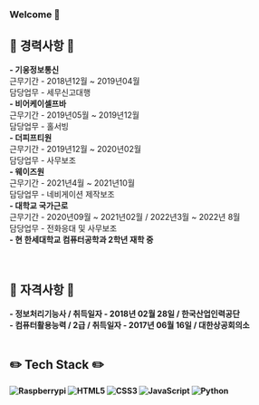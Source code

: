### Welcome 👋

<!--
**yejin0509/yejin0509** is a ✨ _special_ ✨ repository because its `README.md` (this file) appears on your GitHub profile.

Here are some ideas to get you started:

- 🔭 I’m currently working on ...
- 🌱 I’m currently learning ...
- 👯 I’m looking to collaborate on ...
- 🤔 I’m looking for help with ...
- 💬 Ask me about ...
- 📫 How to reach me: ...
- 😄 Pronouns: ...
- ⚡ Fun fact: ...
-->

<h2>📝 경력사항 📝</h2>
<b>- 기웅정보통신</b><br>
    근무기간 - 2018년12월 ~ 2019년04월<br>
    담당업무 - 세무신고대행<br>
<b>- 비어케이셀프바</b><br>
    근무기간 - 2019년05월 ~ 2019년12월<br>
    담당업무 - 홀서빙<br>
<b>- 더피프티원</b><br>
    근무기간 - 2019년12월 ~ 2020년02월<br>
    담당업무 - 사무보조<br>
<b>- 웨이즈원</b><br>
    근무기간 - 2021년4월 ~ 2021년10월<br>
    담당업무 - 네비게이션 제작보조<br>
<b>- 대학교 국가근로</b><br>
    근무기간 - 2020년09월 ~ 2021년02월 / 2022년3월 ~ 2022년 8월<br>
    담당업무 - 전화응대 및 사무보조<br>
<b>- 현 한세대학교 컴퓨터공학과 2학년 재학 중<br>
<br><br>
<h2>🔩 자격사항 🔩</h2>
- <b>정보처리기능사</b> / 취득일자 - 2018년 02월 28일 / 한국산업인력공단<br>
- <b>컴퓨터활용능력</b> / 2급 / 취득일자 - 2017년 06월 16일 / 대한상공회의소
<br><br>
<h2>✏️ Tech Stack ✏️</h2>
  
![Raspberrypi](https://img.shields.io/badge/-Raspberrypi-ED207F?style=for-the-badge&logo=raspberrypi&logoColor=ffffff)
![HTML5](https://img.shields.io/badge/-HTML5-F05032?style=for-the-badge&logo=html5&logoColor=ffffff)
![CSS3](https://img.shields.io/badge/-CSS3-007ACC?style=for-the-badge&logo=css3)
![JavaScript](https://img.shields.io/badge/-JavaScript-%23F7DF1C?style=for-the-badge&logo=javascript&logoColor=000000&labelColor=%23F7DF1C&color=%23FFCE5A)
![Python](https://img.shields.io/badge/-Python-46a2f1?style=for-the-badge&logo=python&logoColor=ffffff)
<br><br>
